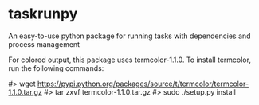 taskrunpy
=========

An easy-to-use python package for running tasks with dependencies and process management

For colored output, this package uses termcolor-1.1.0. To install termcolor, run the
following commands:

#> wget https://pypi.python.org/packages/source/t/termcolor/termcolor-1.1.0.tar.gz
#> tar zxvf termcolor-1.1.0.tar.gz
#> sudo ./setup.py install
